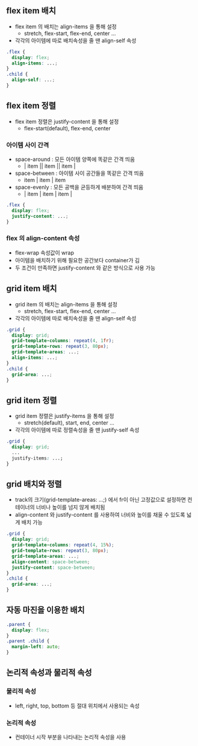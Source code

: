 ## flex item 배치
- flex item 의 배치는 align-items 을 통해 설정
  - stretch, flex-start, flex-end, center ...
- 각각의 아이템에 따로 배치속성을 줄 땐 align-self 속성
```css
.flex {
  display: flex;
  align-items: ...;
}
.child {
  align-self: ...;
}
```
## flex item 정렬
- flex item 정렬은 justify-content 을 통해 설정
  - flex-start(default), flex-end, center
### 아이템 사이 간격
- space-around : 모든 아이템 양쪽에 똑같은 간격 띄움
  - | item || item || item |
- space-between : 아이템 사이 공간들을 똑같은 간격 띄움
  - item | item | item
- space-evenly : 모든 공백을 균등하게 배분하여 간격 띄움
  - | item | item | item |
```css
.flex {
  display: flex;
  justify-content: ...;
}
```
### flex 의 align-content 속성
- flex-wrap 속성값이 wrap
- 아이템을 배치하기 위해 필요한 공간보다 container가 김
- 두 조건이 만족하면 justify-content 와 같은 방식으로 사용 가능
## grid item 배치
- grid item 의 배치는 align-items 을 통해 설정
  - stretch, flex-start, flex-end, center ...
- 각각의 아이템에 따로 배치속성을 줄 땐 align-self 속성
```css
.grid {
  display: grid;
  grid-template-columns: repeat(4, 1fr);
  grid-template-rows: repeat(3, 80px);
  grid-template-areas: ...;
  align-items: ...; 
}
.child {
  grid-area: ...;
}
```
## grid item 정렬
- grid item 정렬은 justify-items 을 통해 설정
  - stretch(default), start, end, center ...
- 각각의 아이템에 따로 정렬속성을 줄 땐 justify-self 속성
```css
.grid {
  display: grid;
  ...
  justify-items: ...; 
}
```
## grid 배치와 정렬
- track의 크기(grid-template-areas: ...;) 에서 fr이 아닌 고정값으로 설정하면 컨테이너의 너비나 높이를 넘지 않게 배치됨
- align-content 와 justify-content 를 사용하여 너비와 높이를 채울 수 있도록 넓게 배치 가능
```css
.grid {
  display: grid;
  grid-template-columns: repeat(4, 15%);
  grid-template-rows: repeat(3, 80px);
  grid-template-areas: ...;
  align-content: space-between; 
  justify-content: space-between;
}
.child {
  grid-area: ...;
}
```
## 자동 마진을 이용한 배치
```css
.parent {
  display: flex;
}
.parent .child {
  margin-left: auto;
}
```
## 논리적 속성과 물리적 속성
### 물리적 속성
- left, right, top, bottom 등 절대 위치에서 사용되는 속성
### 논리적 속성
- 컨테이너 시작 부분을 나타내는 논리적 속성을 사용